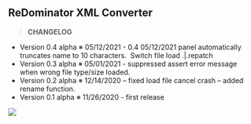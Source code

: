 ## ReDominator XML Converter

> **CHANGELOG**

* Version 0.4 alpha  ※ 05/12/2021 - 0.4 05/12/2021 panel automatically truncates name to 10 characters.  Switch file load *.*|.repatch
* Version 0.3 alpha  ※ 05/01/2021 - suppressed assert error message when wrong file type/size loaded.
* Version 0.2 alpha  ※ 12/14/2020 – fixed load file cancel crash – added rename function.
* Version 0.1 alpha  ※ 11/26/2020 - first release

![](https://a.fsdn.com/con/app/proj/ctrlr-utilities/screenshots/redominator0.4.png)